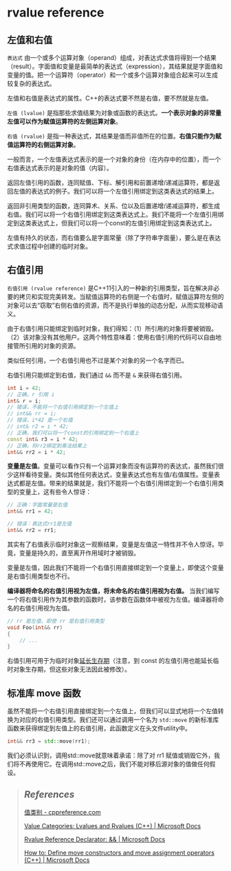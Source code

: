 # rvalue reference

## 左值和右值

`表达式` 由一个或多个运算对象（operand）组成，对表达式求值将得到一个结果（result）。字面值和变量是最简单的表达式（expression），其结果就是字面值和变量的值。把一个运算符（operator）和一个或多个运算对象组合起来可以生成较复杂的表达式。

左值和右值是表达式的属性。C++的表达式要不然是右值，要不然就是左值。

`左值 (lvalue)` 是指那些求值结果为对象或函数的表达式。**一个表示对象的非常量左值可以作为赋值运算符的左侧运算对象**。

`右值 (rvalue)` 是指一种表达式，其结果是值而非值所在的位置。**右值只能作为赋值运算符的右侧运算对象**。

一般而言，一个左值表达式表示的是一个对象的身份（在内存中的位置），而一个右值表达式表示的是对象的值（内容）。

返回左值引用的函数，连同赋值、下标、解引用和前置递增/递减运算符，都是返回左值的表达式的例子。我们可以将一个左值引用绑定到这类表达式的结果上。 

返回非引用类型的函数，连同算术、关系、位以及后置递增/递减运算符，都生成右值。我们可以将一个右值引用绑定到这类表达式上。我们不能将一个左值引用绑定到这类表达式上，但我们可以将一个const的左值引用绑定到这类表达式上。

左值有持久的状态，而右值要么是字面常量（除了字符串字面量），要么是在表达式求值过程中创建的临时对象。

## 右值引用

`右值引用 (rvalue reference)` 是C++11引入的一种新的引用类型，旨在解决非必要的拷贝和实现完美转发。当赋值运算符的右侧是一个右值时，赋值运算符左侧的对象可以去“窃取”右侧右值的资源，而不是执行单独的动态分配，从而实现移动语义。

由于右值引用只能绑定到临时对象，我们得知：（1）所引用的对象将要被销毁。（2）该对象没有其他用户。这两个特性意味着：使用右值引用的代码可以自由地接管所引用的对象的资源。

类似任何引用，一个右值引用也不过是某个对象的另一个名字而已。

右值引用只能绑定到右值，我们通过 `&&` 而不是 `&` 来获得右值引用。

```cpp
int i = 42;
// 正确，r 引用 i
int& r = i;
// 错误，不能将一个右值引用绑定到一个左值上
// int&& rr = i;
// 错误，i*42 是一个右值
// int& r2 = i * 42;
// 正确，我们可以将一个const的引用绑定到一个右值上
const int& r3 = i * 42;
// 正确，将rr2绑定到乘法结果上
int&& rr2 = i * 42;
```

**变量是左值**。变量可以看作只有一个运算对象而没有运算符的表达式，虽然我们很少这样看待变量。类似其他任何表达式，变量表达式也有左值/右值属性。变量表达式都是左值。带来的结果就是，我们不能将一个右值引用绑定到一个右值引用类型的变量上，这有些令人惊讶：

```cpp
// 正确：字面常量是右值
int&& rr1 = 42;

// 错误：表达式rr1是左值
int&& rr2 = rr1;
```

其实有了右值表示临时对象这一观察结果，变量是左值这一特性并不令人惊讶。毕竟，变量是持久的，直至离开作用域时才被销毁。

变量是左值，因此我们不能将一个右值引用直接绑定到一个变量上，即使这个变量是右值引用类型也不行。

**编译器将命名的右值引用视为左值，将未命名的右值引用视为右值。** 当我们编写一个将右值引用作为其参数的函数时，该参数在函数体中被视为左值。编译器将命名的右值引用视为左值。

```cpp
// rr 是左值，即使 rr 是右值引用类型
void Foo(int&& rr)
{
    // ...
}
```

右值引用可用于为临时对象[延长生存期](https://zh.cppreference.com/w/cpp/language/reference_initialization#.E4.B8.B4.E6.97.B6.E9.87.8F.E7.94.9F.E5.AD.98.E6.9C.9F)（注意，到 const 的左值引用也能延长临时对象生存期，但这些对象无法因此被修改）。

## 标准库 move 函数

虽然不能将一个右值引用直接绑定到一个左值上，但我们可以显式地将一个左值转换为对应的右值引用类型。我们还可以通过调用一个名为 `std::move` 的新标准库函数来获得绑定到左值上的右值引用，此函数定义在头文件utility中。

```cpp
int&& rr3 = std::move(rr1);
```

我们必须认识到，调用std::move就意味着承诺：除了对 rr1 赋值或销毁它外，我们将不再使用它。在调用std::move之后，我们不能对移后源对象的值做任何假设。



> ## *References*
>
> [值类别 - cppreference.com](https://zh.cppreference.com/w/cpp/language/value_category) 
>
> [Value Categories: Lvalues and Rvalues (C++) | Microsoft Docs](https://docs.microsoft.com/en-us/cpp/cpp/lvalues-and-rvalues-visual-cpp?view=msvc-160)
>
> [Rvalue Reference Declarator: && | Microsoft Docs](https://docs.microsoft.com/en-us/cpp/cpp/rvalue-reference-declarator-amp-amp?view=msvc-160)
>
> [How to: Define move constructors and move assignment operators (C++) | Microsoft Docs](https://docs.microsoft.com/en-us/cpp/cpp/move-constructors-and-move-assignment-operators-cpp?view=msvc-160)
>
> 
